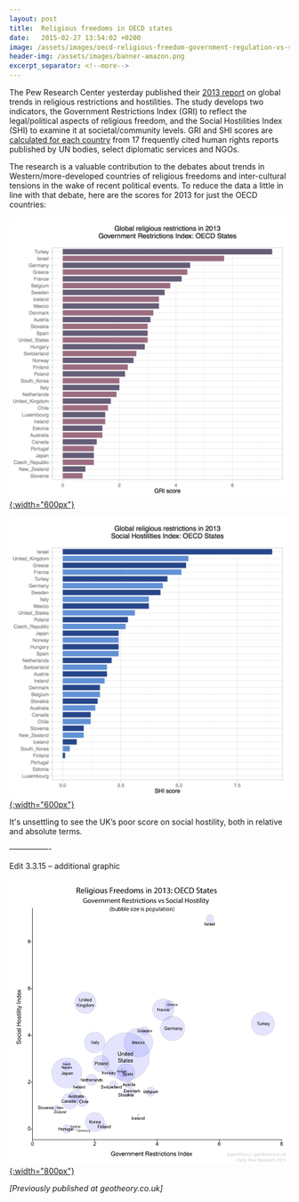 ```yaml
---
layout: post
title:  Religious freedoms in OECD states
date:   2015-02-27 13:54:02 +0200
image: /assets/images/oecd-religious-freedom-government-regulation-vs-social-hostility.png
header-img: /assets/images/banner-amazon.png
excerpt_separator: <!--more-->
---
```


The Pew Research Center yesterday published their [2013 report](https://www.pewforum.org/2015/02/26/religious-hostilities/) on global trends in religious restrictions and hostilities. The study develops two indicators, the Government Restrictions Index (GRI) to reflect the legal/political aspects of religious freedom, and the Social Hostilities Index (SHI) to examine it at societal/community levels. GRI and SHI scores are [calculated for each country](https://web.archive.org/web/20180501080424/http://www.pewforum.org/files/2015/02/Restrictions2015_fullReport.pdf) from 17 frequently cited human rights reports published by UN bodies, select diplomatic services and NGOs.

<!--more-->

The research is a valuable contribution to the debates about trends in Western/more-developed countries of religious freedoms and inter-cultural tensions in the wake of recent political events. To reduce the data a little in line with that debate, here are the scores for 2013 for just the OECD countries:

[ ![PEW Government Restrictions Index 2013 - OECD countries](/assets/images/oecd-government-restrictions-index-2013.png){:width="600px"} ](/assets/images/oecd-government-restrictions-index-2013.png)

[ ![PEW Social Hostilities Index 2013 - OECD countries](/assets/images/oecd-social-hostilities-index-2013.png){:width="600px"} ](/assets/images/oecd-social-hostilities-index-2013.png)

It's unsettling to see the UK’s poor score on social hostility, both in relative and absolute terms.

—————-

Edit 3.3.15 – additional graphic

[ ![PEW: government regulation vs social hostility](/assets/images/oecd-religious-freedom-government-regulation-vs-social-hostility.png){:width="800px"} ](/assets/images/oecd-religious-freedom-government-regulation-vs-social-hostility.png)

_[Previously published at geotheory.co.uk]_
